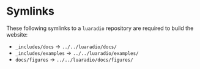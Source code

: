 # Symlinks

These following symlinks to a `luaradio` repository are required to build the
website:

* `_includes/docs` -> `../../luaradio/docs/`
* `_includes/examples` -> `../../luaradio/examples/`
* `docs/figures` -> `../../luaradio/docs/figures/`

